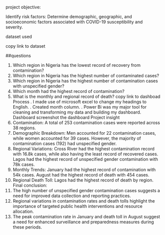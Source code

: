 project objective:
 
 Identify risk factors: Determine demographic, geographic, and socioeconomic factors associated with COVID-19 susceptibility and severity.
 
 dataset used

 copy link to dataset

 ##questions
 1.  Which region in Nigeria has the lowest record of recovery from contamination?
 2.  Which region in Nigeria has the highest number of contaminated cases?
 3.  Which region in Nigeria has the highest number of contamination cases with unspecified gender?
 4.  Which month had the highest record of  contamination?
 5.  What is the monthly and regional record of death? copy link to dashboad
  Process
 . I made use of microsoft excel to change my headings to English.
 . Created month column.
 . Power Bi was my major tool for cleaning and transforming my data and building my dashboard. 
 Dashboard
screenshot the dashboard
 Project insight
 1. Contamination: A total of 253 contamination cases were reported across 38 regions.
 2. Demographic Breakdown: Men accounted for 22 contamination cases, while women accounted for 39 cases. However, the majority of contamination cases (192) had unspecified gender.
 3. Regional Variations: Cross River had the highest contamination record with 16.8k cases, while also having the least record of recovered cases. Lagos had the highest record of unspecified gender contamination with 78k cases.
 4. Monthly Trends: January had the highest record of contamination with 54k cases. August had the highest record of death with 454 cases.
 5. Regional Death Toll: Lagos had the highest record of death by region.
 Final conclusion:
 1. The high number of unspecified gender contamination cases suggests a need for improved data collection and reporting practices.
 2. Regional variations in contamination rates and death tolls highlight the importance of targeted public health interventions and resource allocation.
 3. The peak contamination rate in January and death toll in August suggest a need for enhanced surveillance and preparedness measures during these periods.
